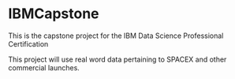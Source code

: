 # IBMCapstone
This is the capstone project for the IBM Data Science Professional Certification

This project will use real word data pertaining to SPACEX and other commercial launches.
